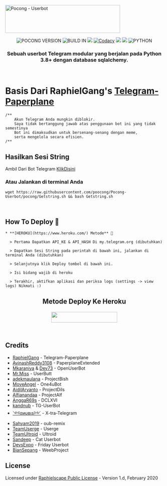 <a href="https://cooltext.com"><img src="https://images.cooltext.com/5521639.gif" width="366" height="89" alt="Pocong - Userbot" /></a>

<p align="center">
    <img alt="POCONG VERSION" src="https://img.shields.io/badge/POCONG%20VERSION-4.+-brightgreen"/>
    <img alt="BUILD IN" src="https://img.shields.io/badge/BUILD%20-Last Day-brightgreen"/>
           <a href="https://travis-ci.com/poocong/Pocong-Userbot.svg?branch=pocong" /></a>
    <a href="https://github.com/poocong/Pocong-Userbot/network/members"> <img src="https://img.shields.io/github/forks/poocong/Pocong-Userbot?logo=github&style=for-the-badge" /></a>
           <a href="https://app.codacy.com/gh/poocong/Pocong-Userbot/dashboard"> <img src="https://img.shields.io/codacy/grade/a8f0747a964e4712818a28d2a7f4edd3?color=blue&logo=codacy&style=for-the-badge" alt="Codacy" /></a>
    <a href="https://github.com/poocong/Pocong-Userbot"> <img src="https://img.shields.io/github/repo-size/poocong/Pocong-Userbot?logo=github&style=for-the-badge" /></a>
    <a href="https://pypi.org/project/Telethon/"> <img src="https://img.shields.io/pypi/v/telethon?label=telethon&logo=pypi&logoColor=white&style=for-the-badge" /></a>
    <img alt="PYTHON" src="https://img.shields.io/badge/PYTHON-v3.9.0-blue?style=for-the-badge&logo=appveyor"/>
   </p>


<h3 align="center">Sebuah userbot Telegram modular yang berjalan pada Python 3.8+ dengan database sqlalchemy.</h3>
<p align="center">&nbsp;</p>

# Basis Dari RaphielGang's [Telegram-Paperplane](https://github.com/RaphielGang/Telegram-Paperplane)

```
/**
    Akun Telegram Anda mungkin diblokir.
    Saya tidak bertanggung jawab atas penggunaan bot ini yang tidak semestinya
    Bot ini dimaksudkan untuk bersenang-senang dengan meme,
    serta mengelola secara efisien.
/**
```

## Hasilkan Sesi String


Ambil Dari Bot Telegram [KlikDisini](https://t.me/stringxbot) 


### Atau Jalankan di terminal Anda

```
wget https://raw.githubusercontent.com/poocong/Pocong-Userbot/pocong/Getstring.sh && bash Getstring.sh
```
<br>

## How To Deploy 👷

```
* **[HEROKU](https://www.heroku.com/) Metode** 🔧

  > Pertama Dapatkan API_KE & API_HASH Di my.telegram.org (dibutuhkan)

  > Dapatkan Sesi String pada perintah di bawah ini, jalankan di terminal Anda (dibutuhkan)

  > Selanjutnya klik Deploy tombol di bawah ini. 

  > Isi bidang wajib di heroku

  > Terakhir, aktifkan aplikasi dan periksa logs (settings -> view logs) Nikmati :)
```

## <p align="center">Metode Deploy Ke Heroku</p>


<p align="center"><a href="https://heroku.com/deploy?template=https://github.com/poocong/Pocong-Userbot/tree/pocong"> <img src="https://img.shields.io/badge/Deploy%20To%20Heroku-blue?style=flat&logo=heroku" width="210" height="34.45" /></a></p>

<br>
</p>




## Credits
*   [RaphielGang](https://github.com/RaphielGang) - Telegram-Paperplane
*   [AvinashReddy3108](https://github.com/AvinashReddy3108) - PaperplaneExtended
*   [Mkaraniya](https://github.com/mkaraniya) & [Dev73](https://github.com/Devp73) - OpenUserBot
*   [Mr.Miss](https://github.com/keselekpermen69) - UserButt
*   [adekmaulana](https://github.com/adekmaulana) - ProjectBish
*   [MoveAngel](https://github.com/MoveAngel) - One4uBot
*   [AidilAryanto](https://github.com/aidilaryanto) - ProjectDils 
*   [Alfianandaa](https://github.com/alfianandaa/ProjectAlf) - ProjectAlf
*   [AnggaR69s](https://github.com/GengKapak/DCLXVI) - DCLXVI
*   [kandnub](https://github.com/kandnub) - TG-UserBot
*   [༺αиυвιѕ༻](https://github.com/Dark-Princ3) - X-tra-Telegram
*   [Sahyam2019](https://github.com/sahyam2019/oub-remix) - oub-remix
*   [TeamUserge](https://github.com/UsergeTeam/Userge) - Userge
*   [TeamUltroid](https://github.com/TeamUltroid) - Ultroid
*   [Sandeep](https://github.com/sandy1709/catuserbot) - Cat Userbot
*   [DevsExpo](https://github.com/DevsExpo/FridayUserbot) - Friday Userbot
*   [BianSepang](https://github.com/BianSepang/WeebProject) - WeebProject

## License
Licensed under [Raphielscape Public License](https://github.com/poocong/Pocong-Userbot/blob/x-sql-extended/LICENSE) - Version 1.d, February 2020
